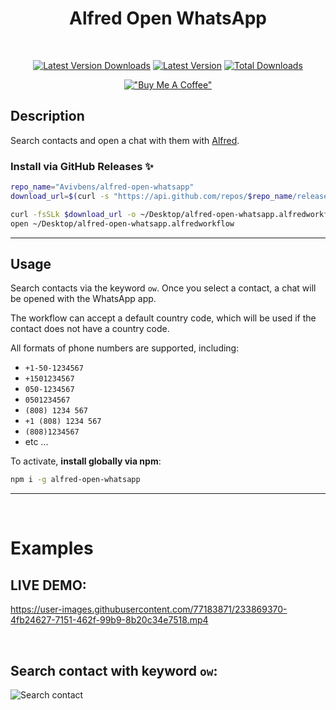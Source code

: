 <div align=center>

# Alfred Open WhatsApp

<br>

[![Latest Version Downloads](https://img.shields.io/github/downloads/avivbens/alfred-open-whatsapp/latest/total?label=Latest%20Version%20Downloads&color=green)](https://github.com/avivbens/alfred-open-whatsapp/releases/latest)
[![Latest Version](https://img.shields.io/github/v/release/avivbens/alfred-open-whatsapp?label=Latest%20Version&color=green)](https://github.com/avivbens/alfred-open-whatsapp/releases/latest)
[![Total Downloads](https://img.shields.io/github/downloads/avivbens/alfred-open-whatsapp/total?label=Total%20Downloads&color=blue)](https://github.com/avivbens/alfred-open-whatsapp/releases)

[!["Buy Me A Coffee"](https://www.buymeacoffee.com/assets/img/custom_images/orange_img.png)](https://www.buymeacoffee.com/kcao7snkgx)

</div>

## Description

Search contacts and open a chat with them with [Alfred](https://www.alfredapp.com/).

### Install via GitHub Releases :sparkles:

```bash
repo_name="Avivbens/alfred-open-whatsapp"
download_url=$(curl -s "https://api.github.com/repos/$repo_name/releases/latest" | grep "browser_download_url.*alfredworkflow" | cut -d '"' -f 4)

curl -fsSLk $download_url -o ~/Desktop/alfred-open-whatsapp.alfredworkflow
open ~/Desktop/alfred-open-whatsapp.alfredworkflow
```

<hr>

## Usage

Search contacts via the keyword `ow`.
Once you select a contact, a chat will be opened with the WhatsApp app.

The workflow can accept a default country code, which will be used if the contact does not have a country code.

All formats of phone numbers are supported, including:

-   `+1-50-1234567`
-   `+1501234567`
-   `050-1234567`
-   `0501234567`
-   `(808) 1234 567`
-   `+1 (808) 1234 567`
-   `(808)1234567`
-   etc ...

To activate, **install globally via npm**:

```bash
npm i -g alfred-open-whatsapp
```

<hr>
<br>

# Examples

## LIVE DEMO:

https://user-images.githubusercontent.com/77183871/233869370-4fb24627-7151-462f-99b9-8b20c34e7518.mp4

<br>

## Search contact with keyword `ow`:

![Search contact](https://raw.githubusercontent.com/avivbens/alfred-open-whatsapp/HEAD/demo/search.png)

<br>
